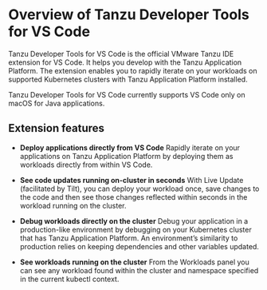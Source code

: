 # Overview of Tanzu Developer Tools for VS Code

Tanzu Developer Tools for VS Code is the official VMware Tanzu IDE extension for VS Code.
It helps you develop with the Tanzu Application Platform.
The extension enables you to rapidly iterate on your workloads on supported Kubernetes clusters with
Tanzu Application Platform installed.

Tanzu Developer Tools for VS Code currently supports VS Code only on macOS for Java applications.

## <a id="extension-features"></a> Extension features

- **Deploy applications directly from VS Code**
  Rapidly iterate on your applications on Tanzu Application Platform by deploying them as workloads
  directly from within VS Code.

- **See code updates running on-cluster in seconds**
  With Live Update (facilitated by Tilt), you can deploy your workload once, save changes to the code
  and then see those changes reflected within seconds in the workload running on the cluster.

- **Debug workloads directly on the cluster**
  Debug your application in a production-like environment by debugging on your Kubernetes cluster
  that has Tanzu Application Platform.
  An environment’s similarity to production relies on keeping dependencies and other variables updated.

- **See workloads running on the cluster**
  From the Workloads panel you can see any workload found within the cluster and namespace specified
  in the current kubectl context.
